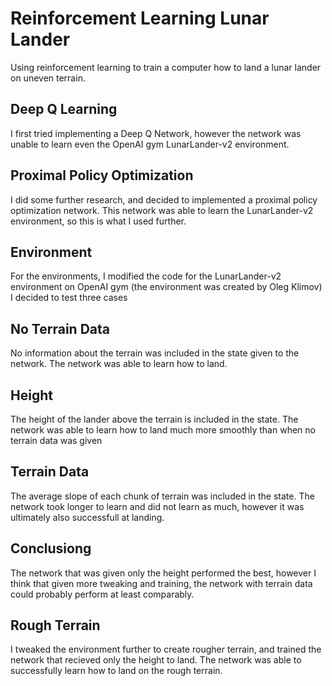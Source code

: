 # Reinforcement Learning Lunar Lander
Using reinforcement learning to train a computer how to land a lunar lander on uneven terrain.

## Deep Q Learning
I first tried implementing a Deep Q Network, however the network was unable to learn even the OpenAI gym LunarLander-v2 environment.

## Proximal Policy Optimization
I did some further research, and decided to implemented a proximal policy optimization network. This network was able to learn the LunarLander-v2 environment, so this is what I used further.

## Environment
For the environments, I modified the code for the LunarLander-v2 environment on OpenAI gym (the environment was created by Oleg Klimov)
I decided to test three cases

## No Terrain Data
No information about the terrain was included in the state given to the network.
The network was able to learn how to land.

## Height
The height of the lander above the terrain is included in the state.
The network was able to learn how to land much more smoothly than when no terrain data was given

## Terrain Data
The average slope of each chunk of terrain was included in the state.
The network took longer to learn and did not learn as much, however it was ultimately also successfull at landing.

## Conclusiong
The network that was given only the height performed the best, however I think that given more tweaking and training, the network with terrain data could probably perform at least comparably.

## Rough Terrain
I tweaked the environment further to create rougher terrain, and trained the network that recieved only the height to land.
The network was able to successfully learn how to land on the rough terrain.
